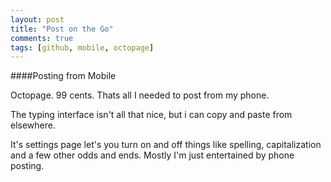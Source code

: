 ```yaml
---
layout: post
title: "Post on the Go"
comments: true
tags: [github, mobile, octopage]
---
```


####Posting from Mobile

Octopage. 99 cents. Thats all I needed to post from my phone.

The typing interface isn't all that nice, but i can copy and paste from elsewhere.

It's settings page let's you turn on and off things like spelling, capitalization and a few
other odds and ends. Mostly I'm just entertained by phone posting.
